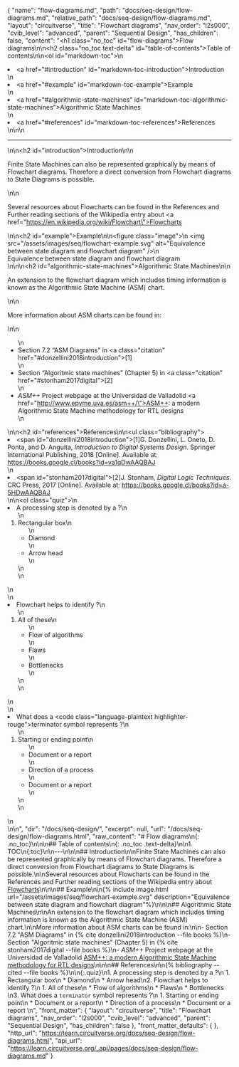 {
  "name": "flow-diagrams.md",
  "path": "docs/seq-design/flow-diagrams.md",
  "relative_path": "docs/seq-design/flow-diagrams.md",
  "layout": "circuitverse",
  "title": "Flowchart diagrams",
  "nav_order": "l2s000",
  "cvib_level": "advanced",
  "parent": "Sequential Design",
  "has_children": false,
  "content": "<h1 class=\"no_toc\" id=\"flow-diagrams\">Flow diagrams</h1>\n\n<h2 class=\"no_toc text-delta\" id=\"table-of-contents\">Table of contents</h2>\n\n<ol id=\"markdown-toc\">\n  <li><a href=\"#introduction\" id=\"markdown-toc-introduction\">Introduction</a></li>\n  <li><a href=\"#example\" id=\"markdown-toc-example\">Example</a></li>\n  <li><a href=\"#algorithmic-state-machines\" id=\"markdown-toc-algorithmic-state-machines\">Algorithmic State Machines</a></li>\n  <li><a href=\"#references\" id=\"markdown-toc-references\">References</a></li>\n</ol>\n\n<hr />\n\n<h2 id=\"introduction\">Introduction</h2>\n\n<p>Finite State Machines can also be represented graphically by means of Flowchart diagrams. Therefore a direct conversion from Flowchart diagrams to State Diagrams is possible.</p>\n\n<p>Several resources about Flowcharts can be found in the References and Further reading sections of the Wikipedia entry about <a href=\"https://en.wikipedia.org/wiki/Flowchart\">Flowcharts</a></p>\n\n<h2 id=\"example\">Example</h2>\n\n<figure class=\"image\">\n  <img src=\"/assets/images/seq/flowchart-example.svg\" alt=\"Equivalence between state diagram and flowchart diagram\" />\n  <figcaption>Equivalence between state diagram and flowchart diagram</figcaption>\n</figure>\n\n<h2 id=\"algorithmic-state-machines\">Algorithmic State Machines</h2>\n\n<p>An extension to the flowchart diagram which includes timing information is known as the Algorithmic State Machine (ASM) chart.</p>\n\n<p>More information about ASM charts can be found in:</p>\n\n<ul>\n  <li>Section 7.2 “ASM Diagrams” in <a class=\"citation\" href=\"#donzellini2018introduction\">[1]</a></li>\n  <li>Section “Algoritmic state machines” (Chapter 5) in <a class=\"citation\" href=\"#stonham2017digital\">[2]</a></li>\n  <li><em>ASM++</em> Project webpage at the Universidad de Valladolid <a href=\"http://www.epyme.uva.es/asm++/\">ASM++: a modern Algorithmic State Machine methodology for RTL designs</a></li>\n</ul>\n\n<h2 id=\"references\">References</h2>\n\n<ul class=\"bibliography\"><li><span id=\"donzellini2018introduction\">[1]G. Donzellini, L. Oneto, D. Ponta, and D. Anguita, <i>Introduction to Digital Systems Design</i>. Springer International Publishing, 2018 [Online]. Available at: https://books.google.cl/books?id=va1qDwAAQBAJ</span></li>\n<li><span id=\"stonham2017digital\">[2]J. Stonham, <i>Digital Logic Techniques</i>. CRC Press, 2017 [Online]. Available at: https://books.google.cl/books?id=a-5HDwAAQBAJ</span></li></ul>\n\n<ol class=\"quiz\">\n  <li>A processing step is denoted by a  ?\n    <ol>\n      <li>Rectangular box\n        <ul>\n          <li>Diamond</li>\n          <li>Arrow head</li>\n        </ul>\n      </li>\n    </ol>\n  </li>\n  <li>Flowchart helps to identify ?\n    <ol>\n      <li>All of these\n        <ul>\n          <li>Flow of algorithms</li>\n          <li>Flaws</li>\n          <li>Bottlenecks</li>\n        </ul>\n      </li>\n    </ol>\n  </li>\n  <li>What does a <code class=\"language-plaintext highlighter-rouge\">terminator</code> symbol represents ?\n    <ol>\n      <li>Starting or ending point\n        <ul>\n          <li>Document or a report</li>\n          <li>Direction of a process</li>\n          <li>Document or a report</li>\n        </ul>\n      </li>\n    </ol>\n  </li>\n</ol>\n",
  "dir": "/docs/seq-design/",
  "excerpt": null,
  "url": "/docs/seq-design/flow-diagrams.html",
  "raw_content": "# Flow diagrams\n{: .no_toc}\n\n\n## Table of contents\n{: .no_toc .text-delta}\n\n1. TOC\n{:toc}\n\n---\n\n\n## Introduction\n\nFinite State Machines can also be represented graphically by means of Flowchart diagrams. Therefore a direct conversion from Flowchart diagrams to State Diagrams is possible.\n\nSeveral resources about Flowcharts can be found in the References and Further reading sections of the Wikipedia entry about [Flowcharts](https://en.wikipedia.org/wiki/Flowchart)\n\n\n## Example\n\n{% include image.html url=\"/assets/images/seq/flowchart-example.svg\" description=\"Equivalence between state diagram and flowchart diagram\"%}\n\n\n## Algorithmic State Machines\n\nAn extension to the flowchart diagram which includes timing information is known as the Algorithmic State Machine (ASM) chart.\n\nMore information about ASM charts can be found in:\n\n-   Section 7.2 \"ASM Diagrams\" in {% cite donzellini2018introduction --file books %}\n-   Section \"Algoritmic state machines\" (Chapter 5) in {% cite stonham2017digital --file books %}\n-   *ASM++* Project webpage at the Universidad de Valladolid [ASM++: a modern Algorithmic State Machine methodology for RTL designs](http://www.epyme.uva.es/asm++/)\n\n\n## References\n\n{% bibliography --cited --file books %}\n\n{:.quiz}\n1. A processing step is denoted by a  ?\n   1. Rectangular box\n   * Diamond\n   * Arrow head\n2. Flowchart helps to identify ?\n   1. All of these\n   * Flow of algorithms\n   * Flaws\n   * Bottlenecks   \n3. What does a `terminator` symbol represents ?\n   1. Starting or ending point\n   * Document or a report\n   * Direction of a process\n   * Document or a report      \n",
  "front_matter": {
    "layout": "circuitverse",
    "title": "Flowchart diagrams",
    "nav_order": "l2s000",
    "cvib_level": "advanced",
    "parent": "Sequential Design",
    "has_children": false
  },
  "front_matter_defaults": {
  },
  "http_url": "https://learn.circuitverse.org/docs/seq-design/flow-diagrams.html",
  "api_url": "https://learn.circuitverse.org/_api/pages/docs/seq-design/flow-diagrams.md"
}